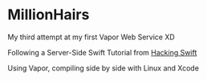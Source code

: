 # MillionHairs
My third attempt at my first Vapor Web Service XD

Following a Server-Side Swift Tutorial from [Hacking Swift](https://www.hackingwithswift.com/store/server-side-swift)

Using Vapor, compiling side by side with Linux and Xcode

